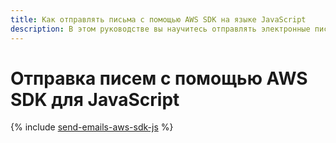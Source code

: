 ```yaml
---
title: Как отправлять письма с помощью AWS SDK на языке JavaScript
description: В этом руководстве вы научитесь отправлять электронные письма через {{ postbox-full-name }} с использованием AWS SDK для JavaScript.
---
```


# Отправка писем с помощью AWS SDK для JavaScript

{% include [send-emails-aws-sdk-js](../../_tutorials/serverless/send-emails-aws-sdk-js.md) %}
